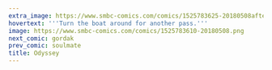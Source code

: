 ```yaml
---
extra_image: https://www.smbc-comics.com/comics/1525783625-20180508after.png
hovertext: '''Turn the boat around for another pass.'''
image: https://www.smbc-comics.com/comics/1525783610-20180508.png
next_comic: gordak
prev_comic: soulmate
title: Odyssey
---
```


